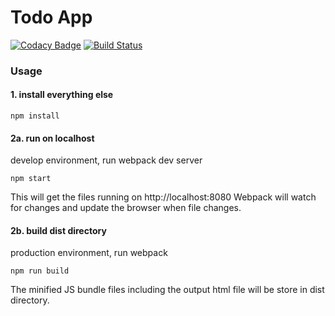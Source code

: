 # Todo App 
[![Codacy Badge](https://api.codacy.com/project/badge/Grade/25f381301dff4d0f9f174ec90b58e1d7)](https://www.codacy.com/app/sudhanshu-jha/react-todo?utm_source=github.com&amp;utm_medium=referral&amp;utm_content=sudhanshu-jha/react-todo&amp;utm_campaign=Badge_Grade) 
[![Build Status](https://travis-ci.com/sudhanshu-jha/react-todo.svg?branch=master)](https://travis-ci.com/sudhanshu-jha/react-todo)

### Usage

#### 1. install everything else

```
npm install
```

#### 2a. run on localhost

develop environment, run webpack dev server

```
npm start
```

This will get the files running on http://localhost:8080
Webpack will watch for changes and update the browser when file changes.

#### 2b. build dist directory

production environment, run webpack

```
npm run build
```

The minified JS bundle files including the output html file will be store in dist directory.
